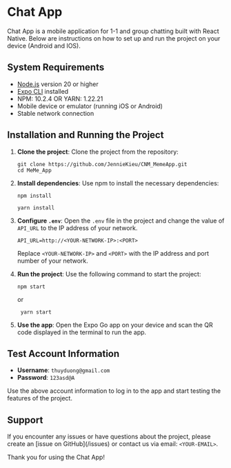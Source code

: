 # Chat App

Chat App is a mobile application for 1-1 and group chatting built with React Native. Below are instructions on how to set up and run the project on your device (Android and IOS).

## System Requirements

- [Node.js](https://nodejs.org/) version 20 or higher
- [Expo CLI](https://docs.expo.dev/get-started/installation/) installed
- NPM: 10.2.4 OR YARN: 1.22.21
- Mobile device or emulator (running iOS or Android)
- Stable network connection

## Installation and Running the Project

1. **Clone the project**: Clone the project from the repository:

    ```shell
    git clone https://github.com/JennieKieu/CNM_MemeApp.git
    cd MeMe_App
    ```

2. **Install dependencies**: Use npm to install the necessary dependencies:

    ```shell
    npm install
    ```
    ```shell
    yarn install
    ```

3. **Configure `.env`**: Open the `.env` file in the project and change the value of `API_URL` to the IP address of your network.

    ```plaintext
    API_URL=http://<YOUR-NETWORK-IP>:<PORT>
    ```

    Replace `<YOUR-NETWORK-IP>` and `<PORT>` with the IP address and port number of your network.

4. **Run the project**: Use the following command to start the project:

    ```shell
    npm start
    ```
    or
   ```shell
    yarn start
    ```

6. **Use the app**: Open the Expo Go app on your device and scan the QR code displayed in the terminal to run the app.

## Test Account Information

- **Username**: `thuyduong@gmail.com`
- **Password**: `123asd@A`

Use the above account information to log in to the app and start testing the features of the project.

## Support

If you encounter any issues or have questions about the project, please create an [issue on GitHub](<REPO-URL>/issues) or contact us via email: `<YOUR-EMAIL>`.

Thank you for using the Chat App!
